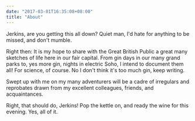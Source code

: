 ```yaml
---
date: "2017-03-01T16:35:08+08:00"
title: "About"
---
```


Jerkins, are you getting this all down? Quiet man, I'd hate for anything to be missed, and don't mumble.

Right then: It is my hope to share with the Great British Public a great many sketches of life here in our fair capital.
From gin days in our many grand parks to, yes more gin, nights in electric Soho, I intend to document them all! For science, of course. No I don't think it's too much gin, keep writing.

Swept up with me on my many adventurers will be a cadre of irregulars and reprobates drawn from my excellent colleagues, friends, and acquaintances.

Right, that should do, Jerkins! Pop the kettle on, and ready the wine for this evening. Yes, all of it.
